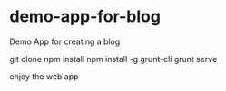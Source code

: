 # demo-app-for-blog
Demo App for creating a blog

git clone
npm install
npm install -g grunt-cli
grunt serve

enjoy the web app
